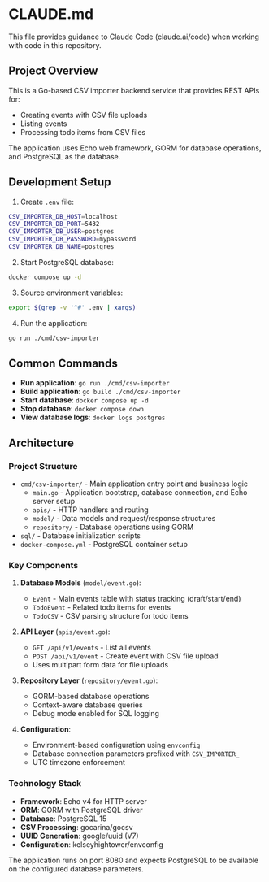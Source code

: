 # CLAUDE.md

This file provides guidance to Claude Code (claude.ai/code) when working with code in this repository.

## Project Overview

This is a Go-based CSV importer backend service that provides REST APIs for:
- Creating events with CSV file uploads
- Listing events
- Processing todo items from CSV files

The application uses Echo web framework, GORM for database operations, and PostgreSQL as the database.

## Development Setup

1. Create `.env` file:
```sh
CSV_IMPORTER_DB_HOST=localhost
CSV_IMPORTER_DB_PORT=5432
CSV_IMPORTER_DB_USER=postgres
CSV_IMPORTER_DB_PASSWORD=mypassword
CSV_IMPORTER_DB_NAME=postgres
```

2. Start PostgreSQL database:
```sh
docker compose up -d
```

3. Source environment variables:
```sh
export $(grep -v '^#' .env | xargs)
```

4. Run the application:
```sh
go run ./cmd/csv-importer
```

## Common Commands

- **Run application**: `go run ./cmd/csv-importer`
- **Build application**: `go build ./cmd/csv-importer`
- **Start database**: `docker compose up -d`
- **Stop database**: `docker compose down`
- **View database logs**: `docker logs postgres`

## Architecture

### Project Structure
- `cmd/csv-importer/` - Main application entry point and business logic
  - `main.go` - Application bootstrap, database connection, and Echo server setup
  - `apis/` - HTTP handlers and routing
  - `model/` - Data models and request/response structures
  - `repository/` - Database operations using GORM
- `sql/` - Database initialization scripts
- `docker-compose.yml` - PostgreSQL container setup

### Key Components

1. **Database Models** (`model/event.go`):
   - `Event` - Main events table with status tracking (draft/start/end)
   - `TodoEvent` - Related todo items for events
   - `TodoCSV` - CSV parsing structure for todo items

2. **API Layer** (`apis/event.go`):
   - `GET /api/v1/events` - List all events
   - `POST /api/v1/event` - Create event with CSV file upload
   - Uses multipart form data for file uploads

3. **Repository Layer** (`repository/event.go`):
   - GORM-based database operations
   - Context-aware database queries
   - Debug mode enabled for SQL logging

4. **Configuration**:
   - Environment-based configuration using `envconfig`
   - Database connection parameters prefixed with `CSV_IMPORTER_`
   - UTC timezone enforcement

### Technology Stack
- **Framework**: Echo v4 for HTTP server
- **ORM**: GORM with PostgreSQL driver
- **Database**: PostgreSQL 15
- **CSV Processing**: gocarina/gocsv
- **UUID Generation**: google/uuid (V7)
- **Configuration**: kelseyhightower/envconfig

The application runs on port 8080 and expects PostgreSQL to be available on the configured database parameters.